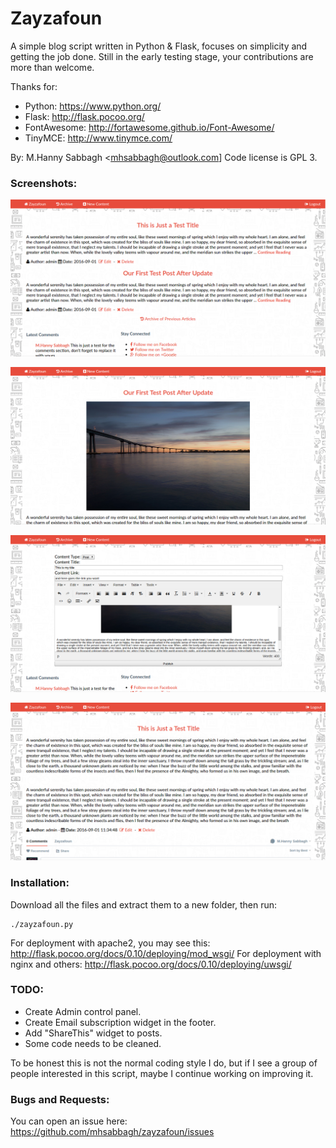 # Zayzafoun

A simple blog script written in Python & Flask, focuses on simplicity and getting the job done. Still in the early testing stage, your contributions are more than welcome.

Thanks for:

* Python: https://www.python.org/
* Flask: http://flask.pocoo.org/
* FontAwesome: http://fortawesome.github.io/Font-Awesome/
* TinyMCE: http://www.tinymce.com/

By: M.Hanny Sabbagh <mhsabbagh@outlook.com]
Code license is GPL 3.

### Screenshots:

![Screenshot 0](/Screenshot-0.png)

![Screenshot 1](/Screenshot-1.png)

![Screenshot 2](/Screenshot-2.png)

![Screenshot 3](/Screenshot-3.png)

### Installation:

Download all the files and extract them to a new folder, then run:

    ./zayzafoun.py
For deployment with apache2, you may see this: http://flask.pocoo.org/docs/0.10/deploying/mod_wsgi/ For deployment with nginx and others: http://flask.pocoo.org/docs/0.10/deploying/uwsgi/

### TODO:

* Create Admin control panel.
* Create Email subscription widget in the footer.
* Add "ShareThis" widget to posts.
* Some code needs to be cleaned.

To be honest this is not the normal coding style I do, but if I see a group of people interested in this script, maybe I continue working on improving it.

### Bugs and Requests:

You can open an issue here: https://github.com/mhsabbagh/zayzafoun/issues
